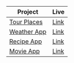 Project | Live
------------- | -------------
[Tour Places](https://github.com/sametcanerl/tour-places)| [Link](https://new-tour-places.netlify.app/)
[Weather App](https://github.com/sametcanerl/weather-app)  | [Link](https://samet-weather-app.netlify.app/)
[Recipe App](https://github.com/sametcanerl/recipe-app)  | [Link](https://samet-recipe-app.netlify.app/)
[Movie App](https://github.com/sametcanerl/movie-app)  | [Link](https://samet-movie-app.netlify.app/)
